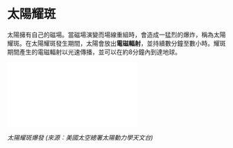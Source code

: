 # 太陽耀斑

太陽擁有自己的磁場。當磁場演變而場線重組時，會造成一猛烈的爆炸，稱為太陽耀斑。在太陽耀斑發生期間，太陽會放出**電磁輻射**，並持續數分鐘至數小時。耀斑期間產生的電磁輻射以光速傳播，並可以在約8分鐘內到達地球。

<iframe src="./videos/Blossoming_Blast.mp4" frameborder="0" allowfullscreen></iframe>

*太陽耀斑爆發 (來源︰美國太空總署太陽動力學天文台)*
